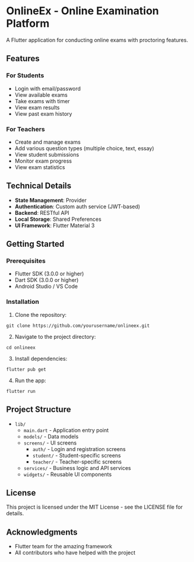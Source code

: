 # OnlineEx - Online Examination Platform

A Flutter application for conducting online exams with proctoring features.

## Features

### For Students
- Login with email/password
- View available exams
- Take exams with timer
- View exam results
- View past exam history

### For Teachers
- Create and manage exams
- Add various question types (multiple choice, text, essay)
- View student submissions
- Monitor exam progress
- View exam statistics

## Technical Details

- **State Management**: Provider
- **Authentication**: Custom auth service (JWT-based)
- **Backend**: RESTful API
- **Local Storage**: Shared Preferences
- **UI Framework**: Flutter Material 3

## Getting Started

### Prerequisites
- Flutter SDK (3.0.0 or higher)
- Dart SDK (3.0.0 or higher)
- Android Studio / VS Code

### Installation

1. Clone the repository:
```
git clone https://github.com/yourusername/onlineex.git
```

2. Navigate to the project directory:
```
cd onlineex
```

3. Install dependencies:
```
flutter pub get
```

4. Run the app:
```
flutter run
```

## Project Structure

- `lib/`
  - `main.dart` - Application entry point
  - `models/` - Data models
  - `screens/` - UI screens
    - `auth/` - Login and registration screens
    - `student/` - Student-specific screens
    - `teacher/` - Teacher-specific screens
  - `services/` - Business logic and API services
  - `widgets/` - Reusable UI components

## License

This project is licensed under the MIT License - see the LICENSE file for details.

## Acknowledgments

- Flutter team for the amazing framework
- All contributors who have helped with the project
